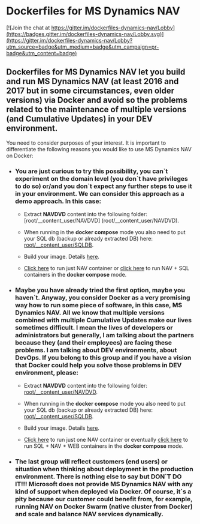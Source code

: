 # Dockerfiles for MS Dynamics NAV
[![Join the chat at https://gitter.im/dockerfiles-dynamics-nav/Lobby](https://badges.gitter.im/dockerfiles-dynamics-nav/Lobby.svg)](https://gitter.im/dockerfiles-dynamics-nav/Lobby?utm_source=badge&utm_medium=badge&utm_campaign=pr-badge&utm_content=badge)

## Dockerfiles for MS Dynamics NAV let you build and run MS Dynamics NAV (at least 2016 and 2017 but in some circumstances, even older versions) via Docker and avoid so the problems related to the maintenance of multiple versions (and Cumulative Updates) in your DEV environment.

You need to consider purposes of your interest. It is important to differentiate the following reasons you would like to use MS Dynamics NAV on Docker:

 * ### You are just curious to try this possibility, you can\`t experiment on the domain level (you don\`t have privileges to do so) or/and you don\`t expect any further steps to use it in your environment. We can consider this approach as a demo approach. In this case:

   * Extract **NAVDVD** content into the following folder: [root/__content_user/NAVDVD]
   (root/__content_user/NAVDVD).
   * When running in the **docker compose** mode you also need to put your SQL db (backup or already extracted DB) here: [root/__content_user/SQLDB](root/__content_user/SQLDB).

   * Build your image. Details [here](root/build).
   * [Click here](root/run/nav#-_runsqlauthps1) to run just NAV container or [click here](root/run/nav-sql) to run NAV + SQL containers in the **docker compose** mode.
     

 * ### Maybe you have already tried the first option, maybe you haven\`t. Anyway, you consider Docker as a very promising way how to run some piece of software, in this case, MS Dynamics NAV. All we know that multiple versions combined with multiple Cumulative Updates make our lives sometimes difficult. I mean the lives of developers or administrators but generally, I am talking about the partners because they (and their employees) are facing these problems. I am talking about DEV environments, about DevOps. If you belong to this group and if you have a vision that Docker could help you solve those problems in DEV environment, please:

   * Extract **NAVDVD** content into the following folder: [root/__content_user/NAVDVD](root/__content_user/NAVDVD).
   * When running in the **docker compose** mode you also need to put your SQL db (backup or already extracted DB) here: [root/__content_user/SQLDB](root/__content_user/SQLDB).

   * Build your image. Details [here](root/build).
   * [Click here](root/run/nav#-_runwinauthtransparentnetps1) to run just one NAV container or eventually [click here](root/run/nav-sql-web) to run SQL + NAV + WEB containers in the **docker compose** mode.

 * ### The last group will reflect customers (end users) or situation when thinking about deployment in the production environment. There is nothing else to say but **DON\`T DO IT!!!** Microsoft does not provide MS Dynamics NAV with any kind of support when deployed via Docker. Of course, it`s a pity because our customer could benefit from, for example, running NAV on Docker Swarm (native cluster from Docker) and scale and balance NAV services dynamically.

